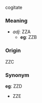 cogitate
### Meaning
+ _adj_: ZZA
	+ __eg__: ZZB

### Origin

ZZC

### Synonym

__eg__: ZZD

+ ZZE


